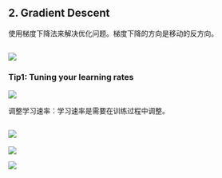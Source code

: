 ## 2. Gradient Descent

使用梯度下降法来解决优化问题。梯度下降的方向是移动的反方向。

![](https://github.com/steveLauwh/DeepLearning-notes/raw/master/Hung-yi%20Lee%20Machine%20Learning%20Notes/image/2.1.PNG)
---

### Tip1: Tuning your learning rates

![](https://github.com/steveLauwh/DeepLearning-notes/raw/master/Hung-yi%20Lee%20Machine%20Learning%20Notes/image/2.2.PNG)

调整学习速率：学习速率是需要在训练过程中调整。

![](https://github.com/steveLauwh/DeepLearning-notes/raw/master/Hung-yi%20Lee%20Machine%20Learning%20Notes/image/2.3.PNG)
---

![](https://github.com/steveLauwh/DeepLearning-notes/raw/master/Hung-yi%20Lee%20Machine%20Learning%20Notes/image/2.4.PNG)

![](https://github.com/steveLauwh/DeepLearning-notes/raw/master/Hung-yi%20Lee%20Machine%20Learning%20Notes/image/2.5.PNG)

